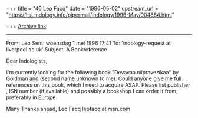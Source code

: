 +++
title = "46 Leo Facq"
date = "1996-05-02"
upstream_url = "https://list.indology.info/pipermail/indology/1996-May/004884.html"

+++
[Archive link](https://list.indology.info/pipermail/indology/1996-May/004884.html)



----------
From: 	Leo
Sent: 	woensdag 1 mei 1996 17:41
To: 	'indology-request at liverpool.ac.uk'
Subject: 	A Bookreference

Dear Indologists, 

I'm currently looking for the following book "Devavaa.niipravezikaa" by 
Goldman and (second name unknown to me).
Could anyone give me full references on this book, which I need to acquire 
ASAP. Please list publisher , ISN number (if available) and possibly a 
bookshop I can order it from, preferably in Europe

Many Thanks ahead,
Leo Facq
leofacq at msn.com




